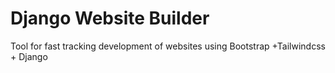 # Django Website Builder

Tool for fast tracking development of websites using Bootstrap +Tailwindcss + Django
